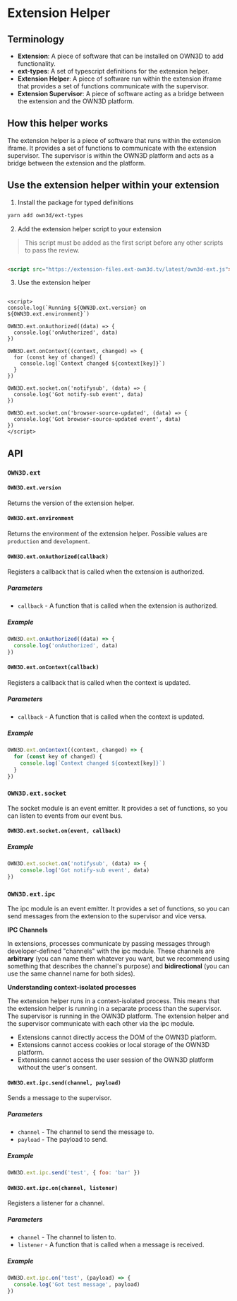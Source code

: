 # Extension Helper <Badge text="closed beta" type="warning"/>

## Terminology

- **Extension**: A piece of software that can be installed on OWN3D to add functionality.
- **ext-types**: A set of typescript definitions for the extension helper.
- **Extension Helper**: A piece of software run within the extension iframe that provides a set of functions communicate
  with the supervisor.
- **Extension Supervisor**: A piece of software acting as a bridge between the extension and the OWN3D platform.

## How this helper works

The extension helper is a piece of software that runs within the extension iframe. It provides a set of functions to
communicate with the extension supervisor. The supervisor is within the OWN3D platform and acts as a bridge between the
extension and the platform.

## Use the extension helper within your extension

1. Install the package for typed definitions

```bash
yarn add own3d/ext-types
```

2. Add the extension helper script to your extension

> This script must be added as the first script before any other scripts to pass the review.

```html

<script src="https://extension-files.ext-own3d.tv/latest/own3d-ext.js"></script>
```

3. Use the extension helper

```vue

<script>
console.log(`Running ${OWN3D.ext.version} on ${OWN3D.ext.environment}`)

OWN3D.ext.onAuthorized((data) => {
  console.log('onAuthorized', data)
})

OWN3D.ext.onContext((context, changed) => {
  for (const key of changed) {
    console.log(`Context changed ${context[key]}`)
  }
})

OWN3D.ext.socket.on('notifysub', (data) => {
  console.log('Got notify-sub event', data)
})

OWN3D.ext.socket.on('browser-source-updated', (data) => {
  console.log('Got browser-source-updated event', data)
})
</script>
```

## API

### `OWN3D.ext`

#### `OWN3D.ext.version`

Returns the version of the extension helper.

#### `OWN3D.ext.environment`

Returns the environment of the extension helper. Possible values are `production` and `development`.

#### `OWN3D.ext.onAuthorized(callback)`

Registers a callback that is called when the extension is authorized.

##### Parameters

- `callback` - A function that is called when the extension is authorized.

##### Example

```js
OWN3D.ext.onAuthorized((data) => {
  console.log('onAuthorized', data)
})
```

#### `OWN3D.ext.onContext(callback)`

Registers a callback that is called when the context is updated.

##### Parameters

- `callback` - A function that is called when the context is updated.

##### Example

```js
OWN3D.ext.onContext((context, changed) => {
  for (const key of changed) {
    console.log(`Context changed ${context[key]}`)
  }
})
```

### `OWN3D.ext.socket`

The socket module is an event emitter. It provides a set of functions, so you can listen to events from our event bus.

#### `OWN3D.ext.socket.on(event, callback)`

##### Example

```js
OWN3D.ext.socket.on('notifysub', (data) => {
    console.log('Got notify-sub event', data)
})
```

### `OWN3D.ext.ipc`

The ipc module is an event emitter. It provides a set of functions, so you can send messages from the extension to the
supervisor and vice versa.

**IPC Channels**

In extensions, processes communicate by passing messages through developer-defined "channels" with the
ipc module. These channels are **arbitrary** (you can name them whatever you want, but we recommend using something that
describes the channel's purpose) and **bidirectional** (you can use the same channel name for both sides).

**Understanding context-isolated processes**

The extension helper runs in a context-isolated process. This means that the extension helper is running in a separate
process than the supervisor. The supervisor is running in the OWN3D platform. The extension helper and the supervisor
communicate with each other via the ipc module.

- Extensions cannot directly access the DOM of the OWN3D platform.
- Extensions cannot access cookies or local storage of the OWN3D platform.
- Extensions cannot access the user session of the OWN3D platform without the user's consent.

#### `OWN3D.ext.ipc.send(channel, payload)`

Sends a message to the supervisor.

##### Parameters

- `channel` - The channel to send the message to.
- `payload` - The payload to send.

##### Example

```js
OWN3D.ext.ipc.send('test', { foo: 'bar' })
```

#### `OWN3D.ext.ipc.on(channel, listener)`

Registers a listener for a channel.

##### Parameters

- `channel` - The channel to listen to.
- `listener` - A function that is called when a message is received.

##### Example

```js
OWN3D.ext.ipc.on('test', (payload) => {
  console.log('Got test message', payload)
})
```
